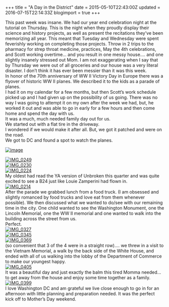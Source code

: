 +++
title = "A Day in the District"
date = 2015-05-10T22:43:00Z
updated = 2016-07-15T22:14:33Z
blogimport = true 
+++

This past week was insane.  We had our year end celebration night at the tutorial on Thursday.  This is the night when they proudly display their science and history projects, as well as present the recitations they’ve been memorizing all year.  This meant that Tuesday and Wednesday were spent feverishly working on completing those projects.  Throw in 2 trips to the pharmacy for strep throat medicine, practices, May the 4th celebrations, and Scott working overtime… and you result in one messy house…. and one 
slightly 
insanely stressed out Mom.  I am not exaggerating when I say that by Thursday we were out of all groceries and our house was a very literal disaster.  I don’t think it has ever been messier than it was this week.   
In honor of the 70th anniversary of WW II Victory Day in Europe there was a flyover of historic WW II planes.  We described it to the kids as a parade of planes.   
I had it on my calendar for a few months, but then Scott’s work schedule picked up and I had given up on the possibility of us going. There was no way I was going to attempt it on my own after the week we had, but, he worked it out and was able to go in early for a few hours and then come home and spend the day with us.   
It was a much, much needed family day out for us.   
We started out with a flat tire in the driveway.    
I wondered if we would make it after all.  But, we got it patched and were on the road.    
We got to DC and found a spot to watch the planes.    

[![image](https://3.bp.blogspot.com/-jCoPx40Vhds/V4mYfQcmjHI/AAAAAAAAA4c/be8iz_1Tsm0RpXXBI_jjT7VnaxnaUHm9QCK4B/s640/IMG_01571%255B11%255D.jpg)](http://3.bp.blogspot.com/-jCoPx40Vhds/V4mYfQcmjHI/AAAAAAAAA4c/be8iz_1Tsm0RpXXBI_jjT7VnaxnaUHm9QCK4B/s1600/IMG_01571%255B11%255D.jpg)
  

[![IMG_0249](https://lh3.googleusercontent.com/-FQmG6fEF0sw/V4RZUrA4w_I/AAAAAAAAAT0/9G6Hz1Sr9Jk/IMG_02492.jpg?imgmax=800 "IMG_0249")](https://lh3.googleusercontent.com/-0LgRV2_FLyc/V4RZUTb2g9I/AAAAAAAAATw/6YF7CkSphtI/s1600-h/IMG_02495.jpg)  
[![IMG_0230](https://lh3.googleusercontent.com/-sOPLD6BvkPk/V4RZU2IuovI/AAAAAAAAAT8/DBPCQfMBbVw/IMG_02305.jpg?imgmax=800 "IMG_0230")](https://lh3.googleusercontent.com/-ZbTMkI8b07Q/V4RZUuw1kbI/AAAAAAAAAT4/iyEYFvlBq8U/s1600-h/IMG_02306.jpg)  
[![IMG_0224](https://lh3.googleusercontent.com/-oCIIGhqXyug/V4RZVDMfkqI/AAAAAAAAAUE/o3HTe9bXz50/IMG_02246.jpg?imgmax=800 "IMG_0224")](https://lh3.googleusercontent.com/-x6u-v1-jhCs/V4RZVMqsReI/AAAAAAAAAUA/3GsaWuK6opc/s1600-h/IMG_02246.jpg)  
My oldest had read the YA version of Unbroken this quarter and was quite excited to see a B24 just like Louie Zamperini had flown in.   
[![IMG_0214](https://lh3.googleusercontent.com/-CD9bT4tQOgQ/V4RZVs5lngI/AAAAAAAAAUM/DTqQTIF12HU/IMG_02144.jpg?imgmax=800 "IMG_0214")](https://lh3.googleusercontent.com/-8eYvTQaaM10/V4RZVYjzSKI/AAAAAAAAAUI/UqC5nOHGfdc/s1600-h/IMG_02145.jpg)  
After the parade we grabbed lunch from a food truck.  (I am obsessed and slightly romanced by food trucks and love eat from them whenever possible).   We then discussed what we wanted to do/see with our remaining time in the city.  One child wanted to see the Washington Monument, one the Lincoln Memorial, one the WW II memorial and one wanted to walk into the building across the street from us.    
Perfect.  
[![IMG_0327](https://lh3.googleusercontent.com/-Ae0ouohxzlM/V4RZVzTK9NI/AAAAAAAAAUU/Yc8fzw65Lqg/IMG_03272.jpg?imgmax=800 "IMG_0327")](https://lh3.googleusercontent.com/-UKZiOMGdKI8/V4RZVl_qr2I/AAAAAAAAAUQ/p8w-eFnPspw/s1600-h/IMG_03275.jpg)  
[![IMG_0345](https://lh3.googleusercontent.com/-VaDZFCoWdCk/V4RZWS9fyhI/AAAAAAAAAUc/74emGLDoD14/IMG_03451.jpg?imgmax=800 "IMG_0345")](https://lh3.googleusercontent.com/-ny2RIcOAZ8U/V4RZWEX0evI/AAAAAAAAAUY/L9B0fn4aSzA/s1600-h/IMG_03454.jpg)  
[![IMG_0369](https://lh3.googleusercontent.com/-4rNby152W5Q/V4RZWgRrsyI/AAAAAAAAAUk/NyUcyRW-rJc/IMG_03691.jpg?imgmax=800 "IMG_0369")](https://lh3.googleusercontent.com/-J5nozg6_3rg/V4RZWT-qRMI/AAAAAAAAAUg/bi0g6qGe53E/s1600-h/IMG_03694.jpg)  
(so convenient that 3 of the 4 were in a straight row)…. we threw in a visit to the Vietnam Memorial, a walk by the back side of the White House, and ended with all of us walking into the lobby of the Department of Commerce to make our youngest happy.   
[![IMG_0405](https://lh3.googleusercontent.com/-QMlArkfNt3s/V4RZXMFVkfI/AAAAAAAAAUs/1g2GVbpqtNk/IMG_04051.jpg?imgmax=800 "IMG_0405")](https://lh3.googleusercontent.com/-b7knktlkCNw/V4RZW3TDcKI/AAAAAAAAAUo/-SruWv4EBEM/s1600-h/IMG_04054.jpg)  
It was a beautiful day and just exactly the balm this tired Momma needed… to get away from the house and enjoy some time together as a family.   
[![IMG_0399](https://lh3.googleusercontent.com/-Nlfuo76gf9U/V4RZXS351lI/AAAAAAAAAU0/OoI_wKLaIkE/IMG_03992.jpg?imgmax=800 "IMG_0399")](https://lh3.googleusercontent.com/-OoC9CRO7Mzw/V4RZXR4e9DI/AAAAAAAAAUw/JqpHIm8cPOo/s1600-h/IMG_03995.jpg)  
I love Washington DC and am grateful we live close enough to go in for an afternoon with little planning and preparation needed.   It was the perfect kick off to Mother’s Day weekend. 
